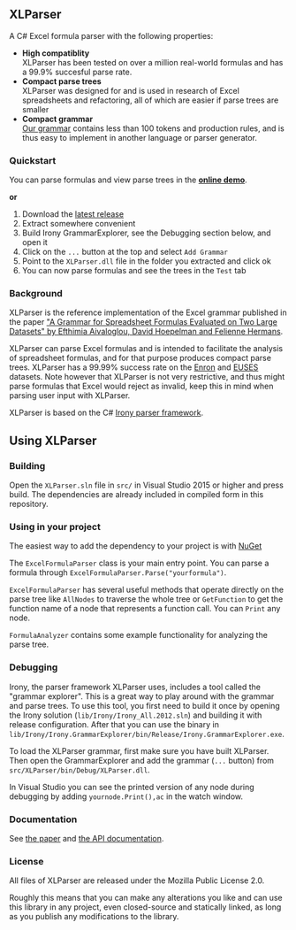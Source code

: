 ## XLParser
A C# Excel formula parser with the following properties:

* **High compatiblity**<br/>
  XLParser has been tested on over a million real-world formulas and has a 99.9% succesful parse rate.
* **Compact parse trees**<br/>
  XLParser was designed for and is used in research of Excel spreadsheets and refactoring, all of which are easier if parse trees are smaller
* **Compact grammar**<br />
  [Our grammar](https://github.com/PerfectXL/XLParser/blob/master/src/XLParser/ExcelFormulaGrammar.cs) contains less than 100 tokens and production rules, and is thus easy to implement in another language or parser generator.

### Quickstart

You can parse formulas and view parse trees in the [**online demo**](http://xlparser.perfectxl.nl/demo).

**or**

1. Download the [latest release](https://github.com/PerfectXL/XLParser/releases/latest)
2. Extract somewhere convenient
3. Build Irony GrammarExplorer, see the Debugging section below, and open it
4. Click on the `...` button at the top and select `Add Grammar`
5. Point to the `XLParser.dll` file in the folder you extracted and click ok
6. You can now parse formulas and see the trees in the `Test` tab

### Background

XLParser is the reference implementation of the Excel grammar published in the paper ["A Grammar for Spreadsheet Formulas Evaluated on Two Large Datasets" by Efthimia Aivaloglou, David Hoepelman and Felienne Hermans](https://drive.google.com/file/d/0B79P2Uym3JjvMjlaWWtnTWRLQmc/view?usp=sharing).

XLParser can parse Excel formulas and is intended to facilitate the analysis of spreadsheet formulas, and for that purpose produces compact parse trees.
XLParser  has a 99.99% success rate on the [Enron](http://www.felienne.com/archives/3634) and [EUSES](http://eusesconsortium.org/resources.php) datasets.
Note however that XLParser is not very restrictive, and thus might parse formulas that Excel would reject as invalid, keep this in mind when parsing user input with XLParser.

XLParser is based on the C# [Irony parser framework](https://irony.codeplex.com/).

## Using XLParser

### Building

Open the `XLParser.sln` file in `src/` in Visual Studio 2015 or higher and press build. The dependencies are already included in compiled form in this repository.

### Using in your project

The easiest way to add the dependency to your project is with [NuGet](https://www.nuget.org/packages/XLParser/)

The `ExcelFormulaParser` class is your main entry point. You can parse a formula through `ExcelFormulaParser.Parse("yourformula")`.

`ExcelFormulaParser` has several useful methods that operate directly on the parse tree like `AllNodes` to traverse the whole tree or `GetFunction` to get the function name of a node that represents a function call. You can `Print` any node.

`FormulaAnalyzer` contains some example functionality for analyzing the parse tree.

### Debugging

Irony, the parser framework XLParser uses, includes a tool called the "grammar explorer". This is a great way to play around with the grammar and parse trees.
To use this tool, you first need to build it once by opening the Irony solution (`lib/Irony/Irony_All.2012.sln`) and building it with release configuration. After that you can use the binary in `lib/Irony/Irony.GrammarExplorer/bin/Release/Irony.GrammarExplorer.exe`.

To load the XLParser grammar, first make sure you have built XLParser. Then open the GrammarExplorer and add the grammar (`...` button) from `src/XLParser/bin/Debug/XLParser.dll`.

In Visual Studio you can see the printed version of any node during debugging by adding `yournode.Print(),ac` in the watch window.

### Documentation

See [the paper](https://drive.google.com/file/d/0B79P2Uym3JjvMjlaWWtnTWRLQmc/view?usp=sharing) and [the API documentation](https://spreadsheetlab.github.io/XLParser/api/namespace_x_l_parser.html).

### License

All files of XLParser are released under the Mozilla Public License 2.0.

Roughly this means that you can make any alterations you like and can use this library in any project, even closed-source and statically linked, as long as you publish any modifications to the library.

